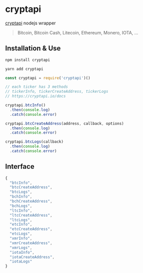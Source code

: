 # cryptapi

[cryptapi](https://cryptapi.io/docs) nodejs wrapper

> Bitcoin, Bitcoin Cash, Litecoin, Ethereum, Monero, IOTA, ...

## Installation & Use

```bash
npm install cryptapi
```

```bash
yarn add cryptapi
```

```js
const cryptapi = require('cryptapi')()

// each ticker has 3 methods
// tickerInfo, tickerCreateAddress, tickerLogs
// https://cryptapi.io/docs

cryptapi.btcInfo()
  .then(console.log)
  .catch(console.error)

cryptapi.btcCreateAddress(address, callback, options)
  .then(console.log)
  .catch(console.error)

cryptapi.btcLogs(callback)
  .then(console.log)
  .catch(console.error)
```

## Interface

```js
{
  "btcInfo",
  "btcCreateAddress",
  "btcLogs",
  "bchInfo",
  "bchCreateAddress",
  "bchLogs",
  "ltcInfo",
  "ltcCreateAddress",
  "ltcLogs",
  "etcInfo",
  "etcCreateAddress",
  "etcLogs",
  "xmrInfo",
  "xmrCreateAddress",
  "xmrLogs",
  "iotaInfo",
  "iotaCreateAddress",
  "iotaLogs"
}
```

